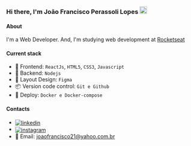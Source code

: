 ### Hi there, I'm João Francisco Perassoli Lopes <img src="https://raw.githubusercontent.com/kaueMarques/kaueMarques/master/hi.gif" height="20px">

#### About
I'm a Web Developer. And, I'm studying web development at [Rocketseat](https://app.rocketseat.com.br/)

#### Current stack
- 🎉 Frontend: `ReactJs`, `HTML5`, `CSS3`, `Javascript`
- 📡 Backend: `Nodejs`
- 🎨 Layout Design: `Figma`
- 📦️ Version code control: `Git e Github`
- 🐳 Deploy: `Docker e Docker-compose`

#### Contacts
- <a href="https://www.linkedin.com/in/jo%C3%A3o-francisco-perassoli-lopes-42b1581a3/" targer="_blank">
  <img align="center" src="https://img.shields.io/badge/-João Francisco Perassoli Lopes-05122A?style=flat&logo=linkedin" alt="linkedin"/>
  <a/>
- <a href="https://www.instagram.com/joaofrancisco2108?utm_source=qr&igsh=MXcwdTJyOWs3eXJnZA==" targer="_blank">
  <img align="center" src="https://img.shields.io/badge/-joaofrancisco2108-05122A?style=flat&logo=instagram" alt="instagram"/>
  <a/>
- 📩 Email: joaofrancisco21@yahoo.com.br

